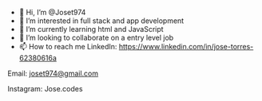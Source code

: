- 👋 Hi, I’m @Joset974
- 👀 I’m interested in full stack and app development 
- 🌱 I’m currently learning html and JavaScript 
- 👻 I’m looking to collaborate on a entry level job
- 📫 How to reach me LinkedIn: https://www.linkedin.com/in/jose-torres-62380616a

Email: joset974@gmail.com

Instagram: Jose.codes

<!---
Joset974/Joset974 is a ✨ special ✨ repository because its `README.md` (this file) appears on your GitHub profile.
You can click the Preview link to take a look at your changes.
--->
